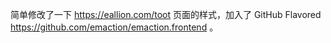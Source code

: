 简单修改了一下 https://eallion.com/toot  页面的样式，加入了 GitHub Flavored https://github.com/emaction/emaction.frontend  。
